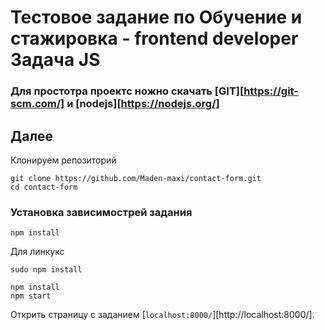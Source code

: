 # Тестовое задание по  Обучение и стажировка - frontend developer Задача JS

### Для простотра проектс ножно скачать [GIT][https://git-scm.com/] и [nodejs][https://nodejs.org/]

## Далее

Клонируем репозиторий

```
git clone https://github.com/Maden-maxi/contact-form.git
cd contact-form
```

### Установка зависимострей задания
```
npm install
```
Для линкукс
```
sudo npm install
```

```
npm install
npm start
```
Открить страницу с заданием [`localhost:8000/`][http://localhost:8000/]. 
